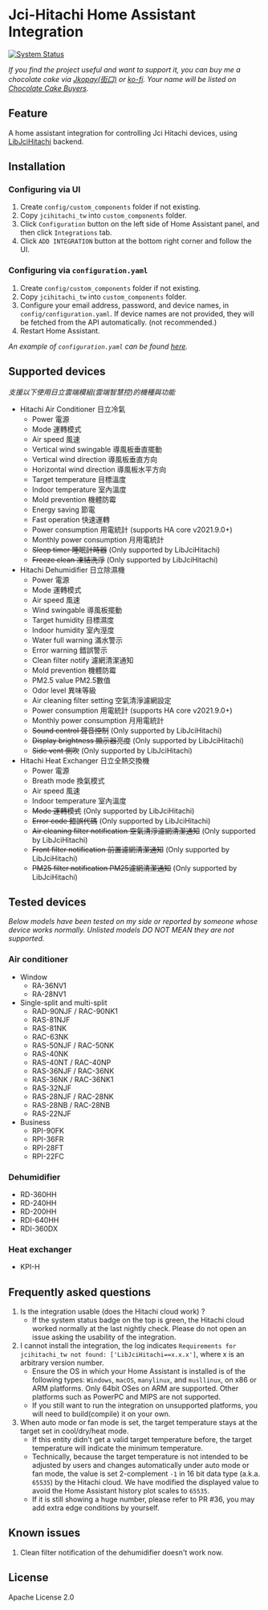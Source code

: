 # Jci-Hitachi Home Assistant Integration

[![System Status](https://github.com/qqaatw/LibJciHitachi/actions/workflows/Status.yml/badge.svg)](https://github.com/qqaatw/LibJciHitachi/actions/workflows/Status.yml)

*If you find the project useful and want to support it, you can buy me a chocolate cake via [Jkopay(街口)](.github/jkopay.jpg) or [ko-fi](https://ko-fi.com/qqaatw). Your name will be listed on [Chocolate Cake Buyers](ChocolateCakeBuyers.md).*

## Feature
A home assistant integration for controlling Jci Hitachi devices, using [LibJciHitachi](https://github.com/qqaatw/LibJciHitachi) backend.

## Installation

### Configuring via UI

1. Create `config/custom_components` folder if not existing.
2. Copy `jcihitachi_tw` into `custom_components` folder.
3. Click `Configuration` button on the left side of Home Assistant panel, and then click `Integrations` tab.
4. Click `ADD INTEGRATION` button at the bottom right corner and follow the UI.

### Configuring via `configuration.yaml`

1. Create `config/custom_components` folder if not existing.
2. Copy `jcihitachi_tw` into `custom_components` folder.
3. Configure your email address, password, and device names, in `config/configuration.yaml`. If device names are not provided, they will be fetched from the API automatically. (not recommended.)
4. Restart Home Assistant.

*An example of `configuration.yaml` can be found [here](configuration.yaml).*

## Supported devices

*支援以下使用日立雲端模組(雲端智慧控)的機種與功能*

- Hitachi Air Conditioner 日立冷氣
  - Power 電源
  - Mode 運轉模式
  - Air speed 風速
  - Vertical wind swingable 導風板垂直擺動
  - Vertical wind direction 導風板垂直方向
  - Horizontal wind direction 導風板水平方向
  - Target temperature 目標溫度
  - Indoor temperature 室內溫度
  - Mold prevention 機體防霉
  - Energy saving 節電
  - Fast operation 快速運轉
  - Power consumption 用電統計 (supports HA core v2021.9.0+)
  - Monthly power consumption 月用電統計
  - ~~Sleep timer 睡眠計時器~~ (Only supported by LibJciHitachi)
  - ~~Freeze clean 凍結洗淨~~ (Only supported by LibJciHitachi)
- Hitachi Dehumidifier 日立除濕機
  - Power 電源
  - Mode 運轉模式
  - Air speed 風速
  - Wind swingable 導風板擺動
  - Target humidity 目標濕度
  - Indoor humidity 室內溼度
  - Water full warning 滿水警示
  - Error warning 錯誤警示
  - Clean filter notify 濾網清潔通知
  - Mold prevention 機體防霉
  - PM2.5 value PM2.5數值
  - Odor level 異味等級
  - Air cleaning filter setting 空氣清淨濾網設定
  - Power consumption 用電統計 (supports HA core v2021.9.0+)
  - Monthly power consumption 月用電統計
  - ~~Sound control 聲音控制~~ (Only supported by LibJciHitachi)
  - ~~Display brightness 顯示器亮度~~ (Only supported by LibJciHitachi)
  - ~~Side vent 側吹~~ (Only supported by LibJciHitachi)
- Hitachi Heat Exchanger 日立全熱交換機
  - Power 電源
  - Breath mode 換氣模式
  - Air speed 風速
  - Indoor temperature 室內溫度
  - ~~Mode 運轉模式~~ (Only supported by LibJciHitachi)
  - ~~Error code 錯誤代碼~~ (Only supported by LibJciHitachi)
  - ~~Air cleaning filter notification 空氣清淨濾網清潔通知~~ (Only supported by LibJciHitachi)
  - ~~Front filter notification 前置濾網清潔通知~~ (Only supported by LibJciHitachi)
  - ~~PM25 filter notification PM25濾網清潔通知~~ (Only supported by LibJciHitachi)

## Tested devices

*Below models have been tested on my side or reported by someone whose device works normally. Unlisted models DO NOT MEAN they are not supported.*

### Air conditioner

- Window
  - RA-36NV1
  - RA-28NV1
- Single-split and multi-split
  - RAD-90NJF / RAC-90NK1
  - RAS-81NJF
  - RAS-81NK
  - RAC-63NK
  - RAS-50NJF / RAC-50NK
  - RAS-40NK
  - RAS-40NT / RAC-40NP
  - RAS-36NJF / RAC-36NK
  - RAS-36NK  / RAC-36NK1
  - RAS-32NJF
  - RAS-28NJF / RAC-28NK
  - RAS-28NB / RAC-28NB
  - RAS-22NJF
- Business
  - RPI-90FK
  - RPI-36FR
  - RPI-28FT
  - RPI-22FC

### Dehumidifier

- RD-360HH
- RD-240HH
- RD-200HH
- RDI-640HH
- RDI-360DX

### Heat exchanger

- KPI-H

## Frequently asked questions

1. Is the integration usable (does the Hitachi cloud work) ? 
   - If the system status badge on the top is green, the Hitachi cloud worked normally at the last nightly check. Please do not open an issue asking the usability of the integration.
2. I cannot install the integration, the log indicates `Requirements for jcihitachi_tw not found: ['LibJciHitachi==x.x.x']`, where x is an arbitrary version number.
    - Ensure the OS in which your Home Assistant is installed is of the following types: `Windows`, `macOS`, `manylinux`, and `musllinux`, on x86 or ARM platforms. Only 64bit OSes on ARM are supported. Other platforms such as PowerPC and MIPS are not supported.
    - If you still want to run the integration on unsupported platforms, you will need to build(compile) it on your own.
3. When auto mode or fan mode is set, the target temperature stays at the target set in cool/dry/heat mode.
    - If this entity didn't get a valid target temperature before, the target temperature will indicate the minimum temperature.
    - Technically, because the target temperature is not intended to be adjusted by users and changes automatically under auto mode or fan mode, the value is set 2-complement `-1` in 16 bit data type (a.k.a. `65535`) by the Hitachi cloud. We have modified the displayed value to avoid the Home Assistant history plot scales to `65535`.
    - If it is still showing a huge number, please refer to PR #36, you may add extra edge conditions by yourself.

## Known issues

1. Clean filter notification of the dehumidifier doesn't work now.

## License

Apache License 2.0
